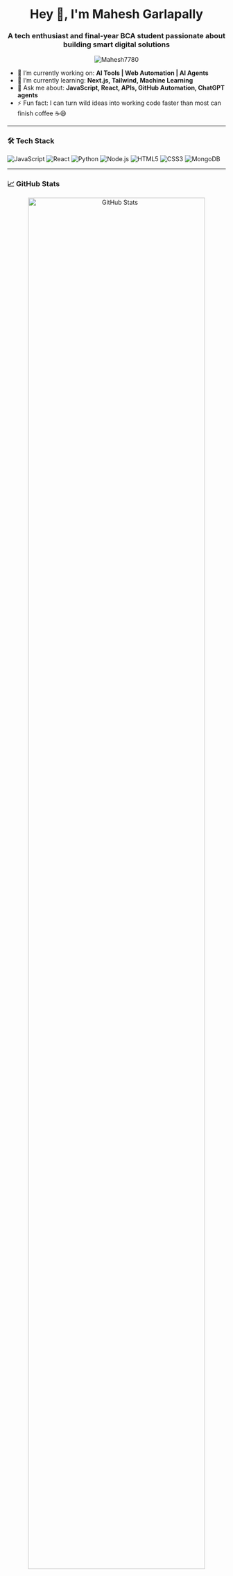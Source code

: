 <h1 align="center">Hey 👋, I'm Mahesh Garlapally</h1>
<h3 align="center"> A tech enthusiast and final-year BCA student passionate about building smart digital solutions</h3>

<p align="center">
  <img src="https://komarev.com/ghpvc/?username=Mahesh7780&label=Profile%20views&color=0e75b6&style=flat" alt="Mahesh7780" />
</p>

- 🔭 I’m currently working on: **AI Tools | Web Automation | AI Agents**
- 🌱 I’m currently learning: **Next.js, Tailwind, Machine Learning**
- 💬 Ask me about: **JavaScript, React, APIs, GitHub Automation, ChatGPT agents**
- ⚡ Fun fact: I can turn wild ideas into working code faster than most can finish coffee ☕😄

---

### 🛠️ Tech Stack
![JavaScript](https://img.shields.io/badge/-JavaScript-black?style=flat-square&logo=javascript)
![React](https://img.shields.io/badge/-React-black?style=flat-square&logo=react)
![Python](https://img.shields.io/badge/-Python-black?style=flat-square&logo=python)
![Node.js](https://img.shields.io/badge/-Node.js-black?style=flat-square&logo=node.js)
![HTML5](https://img.shields.io/badge/-HTML5-E34F26?style=flat-square&logo=html5&logoColor=white)
![CSS3](https://img.shields.io/badge/-CSS3-1572B6?style=flat-square&logo=css3)
![MongoDB](https://img.shields.io/badge/-MongoDB-black?style=flat-square&logo=mongodb)

---

### 📈 GitHub Stats

<p align="center">
  <img src="https://github-readme-stats.vercel.app/api?username=Mahesh7780&show_icons=true&theme=tokyonight" alt="GitHub Stats" width="90%"/>
  <br/>
  <img src="https://github-readme-streak-stats.herokuapp.com/?user=Mahesh7780&theme=tokyonight" alt="GitHub Streak" width="90%"/>
  <br/>
</p>



---

### 🎯 My Current Focus
- 🔧 Building automation tools with AI
- 🎨 Launching custom-designed merch with AI art
- 🤖 Creating Telegram/Instagram bots without APIs
- 🌐 Growing my coding skills and GitHub presence

---

### 📫 Connect with me

<p>
  <a href="mailto:mahesh7780376316@gmail.com"><img src="https://img.shields.io/badge/-Gmail-red?style=flat-square&logo=Gmail&logoColor=white"/></a>
  <a href="https://www.linkedin.com/in/mahesh-garlapally-b958582a7?utm_source=share&utm_campaign=share_via&utm_content=profile&utm_medium=android_app"><img src="https://img.shields.io/badge/-LinkedIn-blue?style=flat-square&logo=linkedin&logoColor=white"/></a>
</p>

